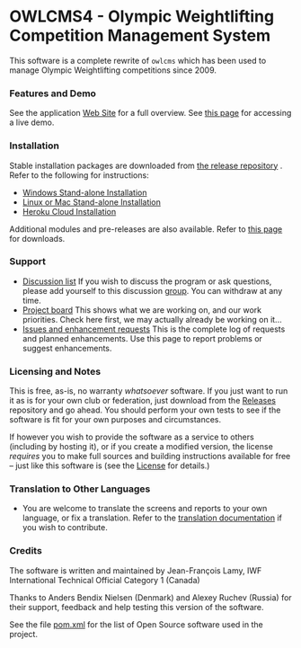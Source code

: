 # OWLCMS4 - Olympic Weightlifting Competition Management System 
This software is a complete rewrite of `owlcms` which has been used to manage Olympic Weightlifting competitions since 2009. 

### Features and Demo

See the application [Web Site](https://owlcms.github.io/owlcms4/) for a full overview.  See [this page](https://owlcms.github.io/owlcms4/#/Demo) for accessing a live demo.

### Installation
Stable installation packages are downloaded from [the release repository](https://github.com/owlcms/owlcms4/releases) .  Refer to the following for instructions:

  * [Windows Stand-alone Installation](https://owlcms.github.io/owlcms4/#/LocalWindowsSetup)
* [Linux or Mac Stand-alone Installation](https://owlcms.github.io/owlcms4/#/LocalLinuxMacSetup)
* [Heroku Cloud Installation](https://owlcms.github.io/owlcms4/#/Heroku)

Additional modules and pre-releases are also available.  Refer to [this page](https://github.com/jflamy/owlcms4/releases) for downloads.

### Support

- [Discussion list](https://groups.google.com/forum/#!forum/owlcms)  If you wish to discuss the program or ask questions, please add yourself to this discussion [group](https://groups.google.com/forum/#!forum/owlcms).  You can withdraw at any time.
- [Project board](https://github.com/jflamy/owlcms4/projects/1) This shows what we are working on, and our work priorities.  Check here first, we may actually already be working on it...
- [Issues and enhancement requests](https://github.com/jflamy/owlcms4/issues) This is the complete log of requests and planned enhancements. Use this page to report problems or suggest enhancements.

### Licensing and Notes

This is free, as-is, no warranty *whatsoever* software. If you just want to run it as is for your own club or federation, just download from the [Releases](https://github.com/owlcms/owlcms4/releases) repository and go ahead. You should perform your own tests to see if the software is fit for your own purposes and circumstances.

If however you wish to provide the software as a service to others (including by hosting it), or if you create a modified version, the license *requires* you to make full sources and building instructions available for free &ndash; just like this software is (see the [License](https://github.com/jflamy/owlcms4/blob/master/LICENSE.txt) for details.)

### Translation to Other Languages

- You are welcome to translate the screens and reports to your own language, or fix a translation.  Refer to the [translation documentation](https://jflamy.github.io/owlcms4/#/Translation) if you wish to contribute.

### Credits

The software is written and maintained by Jean-François Lamy, IWF International Technical Official Category 1 (Canada)

Thanks to Anders Bendix Nielsen (Denmark) and Alexey Ruchev (Russia) for their support, feedback and help testing this version of the software.

See the file [pom.xml](pom.xml) for the list of Open Source software used in the project.